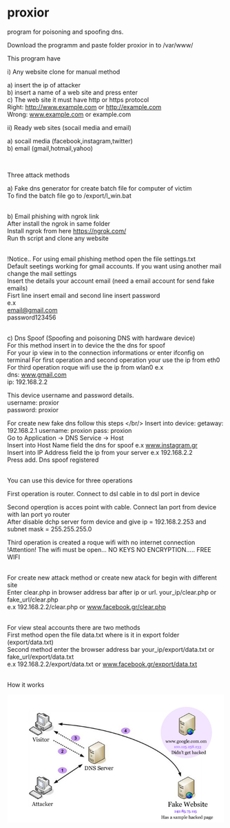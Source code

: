 # proxior
program for poisoning and spoofing dns. <br />

 Download the programm and paste folder proxior in to /var/www/ <br />

This program have  <br />

i) Any website clone for manual method <br />

  a) insert the ip of attacker <br />
  b) insert a name of a web site and press enter <br />
  c) The web site it must have http or https protocol <br />
     Right: http://www.example.com or http://example.com <br />
     Wrong: www.example.com or example.com <br />
     


 ii) Ready web sites (socail media and email) <br />
 
 a) socail media (facebook,instagram,twitter) <br />
 b) email (gmail,hotmail,yahoo) <br />


<br />

Three attack methods 

a) Fake dns generator for create batch file for computer of victim <br />
   To find the batch file go to /export/l_win.bat  <br /> <br />

b) Email phishing with ngrok link <br />
 After install the ngrok in same folder <br>
 Install ngrok from here https://ngrok.com/ <br>
 Run th script and clone any website <br /> <br />
 
 !Notice.. For using email phishing method open the file settings.txt <br/>
 Default seetings working for gmail accounts. If you want using another mail change the mail settings <br />
 Insert the details your account email (need a email account for send fake emails) <br/>
 Fisrt line insert email and second line insert password <br/>
 e.x <br/>
 email@gmail.com <br/>
 password123456 <br/> <br/>
 
c) Dns Spoof (Spoofing and poisoning DNS with hardware device) <br/>
   For this method insert in to device the the dns for spoof <br/>
   For your ip view in to the connection informations or enter ifconfig on terminal
   For first operation and second operation your use the ip from eth0 
   For third operation roque wifi use the ip from wlan0 
   e.x <br/>
   dns: www.gmail.com <br/>
   ip: 192.168.2.2 <br/>
   
   This device username and password details. <br/>
   username: proxior <br/>
   password: proxior <br/>
   
   For create new fake dns follow this steps </br/>
   Insert into device: getaway: 192.168.2.1 username: proxion pass: proxion  <br/>
   Go to Application -> DNS Service -> Host <br/>
   Insert into Host Name field the dns for spoof e.x www.instagram.gr <br/>
   Insert into IP Address field the ip from your server e.x 192.168.2.2 <br>
   Press add. Dns spoof registered <br/> <br/>
   
   You can use this device for three operations <br/>
   
   First operation is router. Connect to dsl cable in to dsl port in device <br/>
   
   Second operqtion is acces point with cable. Connect lan port from device with lan port yo router <br/>
   After disable dchp server form device and give ip = 192.168.2.253 and subnet mask = 255.255.255.0 <br/>
   
   Third operation is created a roque wifi with no internet connection <br/>
   !Attention! The wifi must be open... NO KEYS NO ENCRYPTION..... FREE WIFI <br/> <br/>
   
   For create new attack method or create new atack for begin with different site <br/> 
   Enter clear.php in browser address bar after ip or url. your_ip/clear.php or fake_url/clear.php <br/>
   e.x 192.168.2.2/clear.php or www.facebook.gr/clear.php <br/> <br/>
   
   For view steal accounts there are two methods </br>
   First method open the file data.txt where is it in export folder (export/data.txt) <br/>
   Second method enter the browser address bar your_ip/export/data.txt or fake_url/export/data.txt <br/>
   e.x 192.168.2.2/export/data.txt or www.facebook.gr/export/data.txt <br/> <br/>
   
   
  

How it works

![clonenew1](clonenew1.jpg) 
